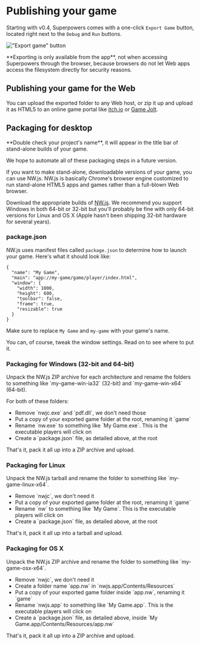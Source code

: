 # Publishing your game

Starting with v0.4, Superpowers comes with a one-click `Export Game` button, located right next to the `Debug` and `Run` buttons.

!["Export game" button](/images/export-game-button.png)

<div class="note">
  <p>**Exporting is only available from the app**, not when accessing Superpowers through the browser,
  because browsers do not let Web apps access the filesystem directly for security reasons.
</div>

## Publishing your game for the Web

You can upload the exported folder to any Web host, or zip it up and upload it as HTML5 to an online game portal like <a href="http://itch.io/" target="_blank">itch.io</a> or <a href="http://gamejolt.com" target="_blank">Game Jolt</a>.

## Packaging for desktop

<div class="note">
  <p>**Double check your project's name**, it will appear in the title bar of stand-alone builds of your game.
</div>

<div class="note">
  <p>We hope to automate all of these packaging steps in a future version.
</div>

If you want to make stand-alone, downloadable versions of your game, you can use NW.js. NW.js is basically Chrome's browser engine customized to run stand-alone HTML5 apps and games rather than a full-blown Web browser.

<div class="action">
  <p>Download the appropriate builds of <a href="http://nwjs.io/" target="_blank">NW.js</a>. We recommend you support Windows in both 64-bit or 32-bit but you'll probably be fine with only 64-bit versions for Linux and OS X (Apple hasn't been shipping 32-bit hardware for several years).
</div>

### package.json

NW.js uses manifest files called `package.json` to determine how to launch your game. Here's what it should look like:

```
{
  "name": "My Game",
  "main": "app://my-game/game/player/index.html",
  "window": {
    "width": 1000,
    "height": 600,
    "toolbar": false,
    "frame": true,
    "resizable": true
  }
}
```

Make sure to replace `My Game` and `my-game` with your game's name.

You can, of course, tweak the window settings. Read on to see where to put it.

### Packaging for Windows (32-bit and 64-bit)

<div class="action">
  <p>Unpack the NW.js ZIP archive for each architecture and rename the folders to something like `my-game-win-ia32` (32-bit) and `my-game-win-x64` (64-bit).

  <p>For both of these folders:

  <ul>
    <li>Remove `nwjc.exe` and `pdf.dll`, we don't need those
    <li>Put a copy of your exported game folder at the root, renaming it `game`
    <li>Rename `nw.exe` to something like `My Game.exe`. This is the executable players will click on
    <li>Create a `package.json` file, as detailed above, at the root
  </ul>

  <p>That's it, pack it all up  into a ZIP archive and upload.
</div>

### Packaging for Linux

<div class="action">
  <p>Unpack the NW.js tarball and rename the folder to something like `my-game-linux-x64`.

  <ul>
    <li>Remove `nwjc`, we don't need it
    <li>Put a copy of your exported game folder at the root, renaming it `game`
    <li>Rename `nw` to something like `My Game`. This is the executable players will click on
    <li>Create a `package.json` file, as detailed above, at the root
  </ul>

  <p>That's it, pack it all up into a tarball and upload.
</div>

### Packaging for OS X

<div class="action">
  <p>Unpack the NW.js ZIP archive and rename the folder to something like `my-game-osx-x64`.

  <ul>
    <li>Remove `nwjc`, we don't need it
    <li>Create a folder name `app.nw` in `nwjs.app/Contents/Resources`
    <li>Put a copy of your exported game folder inside `app.nw`, renaming it `game`
    <li>Rename `nwjs.app` to something like `My Game.app`. This is the executable players will click on
    <li>Create a `package.json` file, as detailed above, inside `My Game.app/Contents/Resources/app.nw`
  </ul>

  <p>That's it, pack it all up into a ZIP archive and upload.
</div>
